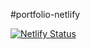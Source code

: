 #portfolio-netlify

[![Netlify Status](https://api.netlify.com/api/v1/badges/291a42d0-c4fa-43e5-b5f8-e18be2fa63a9/deploy-status)](https://app.netlify.com/sites/portfolio-kim-lesieur/deploys)
